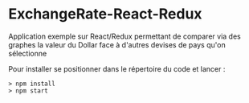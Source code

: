 # ExchangeRate-React-Redux

Application exemple sur React/Redux permettant de comparer via des graphes la valeur du Dollar face à d'autres devises de pays qu'on sélectionne

Pour installer se positionner dans le répertoire du code et lancer :

```
> npm install
> npm start
``` 
